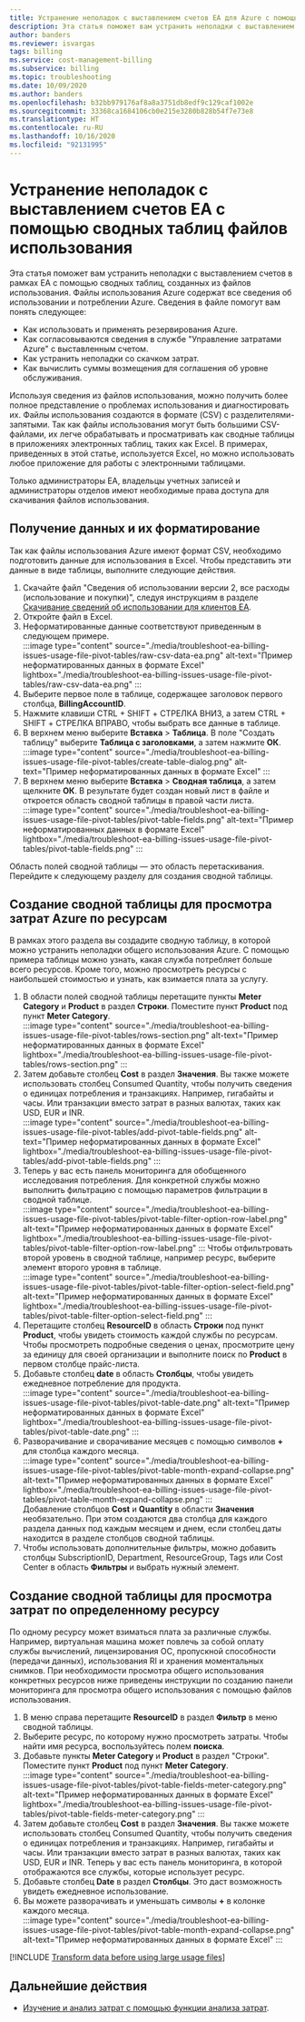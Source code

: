 ```yaml
---
title: Устранение неполадок с выставлением счетов EA для Azure с помощью сводных таблиц файлов использования
description: Эта статья поможет вам устранить неполадки с выставлением счетов в рамках Соглашения Enterprise (EA) с помощью сводных таблиц, созданных из CSV-файлов использования.
author: banders
ms.reviewer: isvargas
tags: billing
ms.service: cost-management-billing
ms.subservice: billing
ms.topic: troubleshooting
ms.date: 10/09/2020
ms.author: banders
ms.openlocfilehash: b32bb979176af8a8a3751db8edf9c129caf1002e
ms.sourcegitcommit: 33368ca1684106cb0e215e3280b828b54f7e73e8
ms.translationtype: HT
ms.contentlocale: ru-RU
ms.lasthandoff: 10/16/2020
ms.locfileid: "92131995"
---
```

# <a name="troubleshoot-ea-billing-issues-with-usage-file-pivot-tables"></a>Устранение неполадок с выставлением счетов EA с помощью сводных таблиц файлов использования

Эта статья поможет вам устранить неполадки с выставлением счетов в рамках EA с помощью сводных таблиц, созданных из файлов использования. Файлы использования Azure содержат все сведения об использовании и потреблении Azure. Сведения в файле помогут вам понять следующее:

- Как использовать и применять резервирования Azure.
- Как согласовываются сведения в службе "Управление затратами Azure" с выставленным счетом.
- Как устранить неполадки со скачком затрат.
- Как вычислить суммы возмещения для соглашения об уровне обслуживания.

Используя сведения из файлов использования, можно получить более полное представление о проблемах использования и диагностировать их. Файлы использования создаются в формате (CSV) с разделителями-запятыми. Так как файлы использования могут быть большими CSV-файлами, их легче обрабатывать и просматривать как сводные таблицы в приложениях электронных таблиц, таких как Excel. В примерах, приведенных в этой статье, используется Excel, но можно использовать любое приложение для работы с электронными таблицами.

Только администраторы EA, владельцы учетных записей и администраторы отделов имеют необходимые права доступа для скачивания файлов использования.

## <a name="get-the-data-and-format-it"></a>Получение данных и их форматирование

Так как файлы использования Azure имеют формат CSV, необходимо подготовить данные для использования в Excel. Чтобы представить эти данные в виде таблицы, выполните следующие действия.

1. Скачайте файл "Сведения об использовании версии 2, все расходы (использование и покупки)", следуя инструкциям в разделе [Скачивание сведений об использовании для клиентов EA](./download-azure-invoice-daily-usage-date.md#download-usage-for-ea-customers).
1. Откройте файл в Excel.
1. Неформатированные данные соответствуют приведенным в следующем примере.  
    :::image type="content" source="./media/troubleshoot-ea-billing-issues-usage-file-pivot-tables/raw-csv-data-ea.png" alt-text="Пример неформатированных данных в формате Excel" lightbox="./media/troubleshoot-ea-billing-issues-usage-file-pivot-tables/raw-csv-data-ea.png" :::
1. Выберите первое поле в таблице, содержащее заголовок первого столбца, **BillingAccountID**.
1. Нажмите клавиши CTRL + SHIFT + СТРЕЛКА ВНИЗ, а затем CTRL + SHIFT + СТРЕЛКА ВПРАВО, чтобы выбрать все данные в таблице.
1. В верхнем меню выберите **Вставка** > **Таблица**. В поле "Создать таблицу" выберите **Таблица с заголовками**, а затем нажмите **ОК**.  
    :::image type="content" source="./media/troubleshoot-ea-billing-issues-usage-file-pivot-tables/create-table-dialog.png" alt-text="Пример неформатированных данных в формате Excel" :::
1. В верхнем меню выберите **Вставка** > **Сводная таблица**, а затем щелкните **ОК**. В результате будет создан новый лист в файле и откроется область сводной таблицы в правой части листа.  
    :::image type="content" source="./media/troubleshoot-ea-billing-issues-usage-file-pivot-tables/pivot-table-fields.png" alt-text="Пример неформатированных данных в формате Excel" lightbox="./media/troubleshoot-ea-billing-issues-usage-file-pivot-tables/pivot-table-fields.png" :::

Область полей сводной таблицы — это область перетаскивания. Перейдите к следующему разделу для создания сводной таблицы.

## <a name="create-pivot-table-to-view-azure-costs-by-resources"></a>Создание сводной таблицы для просмотра затрат Azure по ресурсам

В рамках этого раздела вы создадите сводную таблицу, в которой можно устранить неполадки общего использования Azure. С помощью примера таблицы можно узнать, какая служба потребляет больше всего ресурсов. Кроме того, можно просмотреть ресурсы с наибольшей стоимостью и узнать, как взимается плата за услугу.

1. В области полей сводной таблицы перетащите пункты **Meter Category** и **Product** в раздел **Строки**. Поместите пункт **Product** под пункт **Meter Category**.  
    :::image type="content" source="./media/troubleshoot-ea-billing-issues-usage-file-pivot-tables/rows-section.png" alt-text="Пример неформатированных данных в формате Excel" lightbox="./media/troubleshoot-ea-billing-issues-usage-file-pivot-tables/rows-section.png" :::
1. Затем добавьте столбец **Cost** в раздел **Значения**. Вы также можете использовать столбец Consumed Quantity, чтобы получить сведения о единицах потребления и транзакциях. Например, гигабайты и часы. Или транзакции вместо затрат в разных валютах, таких как USD, EUR и INR.  
    :::image type="content" source="./media/troubleshoot-ea-billing-issues-usage-file-pivot-tables/add-pivot-table-fields.png" alt-text="Пример неформатированных данных в формате Excel" lightbox="./media/troubleshoot-ea-billing-issues-usage-file-pivot-tables/add-pivot-table-fields.png" :::
1. Теперь у вас есть панель мониторинга для обобщенного исследования потребления. Для конкретной службы можно выполнить фильтрацию с помощью параметров фильтрации в сводной таблице.  
    :::image type="content" source="./media/troubleshoot-ea-billing-issues-usage-file-pivot-tables/pivot-table-filter-option-row-label.png" alt-text="Пример неформатированных данных в формате Excel" lightbox="./media/troubleshoot-ea-billing-issues-usage-file-pivot-tables/pivot-table-filter-option-row-label.png" :::
    Чтобы отфильтровать второй уровень в сводной таблице, например ресурс, выберите элемент второго уровня в таблице.  
    :::image type="content" source="./media/troubleshoot-ea-billing-issues-usage-file-pivot-tables/pivot-table-filter-option-select-field.png" alt-text="Пример неформатированных данных в формате Excel" lightbox="./media/troubleshoot-ea-billing-issues-usage-file-pivot-tables/pivot-table-filter-option-select-field.png" :::
1. Перетащите столбец **ResourceID** в область **Строки** под пункт **Product**, чтобы увидеть стоимость каждой службы по ресурсам. Чтобы просмотреть подробные сведения о ценах, просмотрите цену за единицу для своей организации и выполните поиск по **Product** в первом столбце прайс-листа.
1. Добавьте столбец **date** в область **Столбцы**, чтобы увидеть ежедневное потребление для продукта.  
    :::image type="content" source="./media/troubleshoot-ea-billing-issues-usage-file-pivot-tables/pivot-table-date.png" alt-text="Пример неформатированных данных в формате Excel" lightbox="./media/troubleshoot-ea-billing-issues-usage-file-pivot-tables/pivot-table-date.png" :::
1. Разворачивание и сворачивание месяцев с помощью символов **+** для столбца каждого месяца.  
    :::image type="content" source="./media/troubleshoot-ea-billing-issues-usage-file-pivot-tables/pivot-table-month-expand-collapse.png" alt-text="Пример неформатированных данных в формате Excel" lightbox="./media/troubleshoot-ea-billing-issues-usage-file-pivot-tables/pivot-table-month-expand-collapse.png" :::  
    Добавление столбцов **Cost** и **Quantity** в области **Значения** необязательно. При этом создаются два столбца для каждого раздела данных под каждым месяцем и днем, если столбец даты находится в разделе столбцов сводной таблицы.
1. Чтобы использовать дополнительные фильтры, можно добавить столбцы SubscriptionID, Department, ResourceGroup, Tags или Cost Center в область **Фильтры** и выбрать нужный элемент.

## <a name="create-pivot-table-to-view-cost-for-a-specific-resource"></a>Создание сводной таблицы для просмотра затрат по определенному ресурсу

По одному ресурсу может взиматься плата за различные службы. Например, виртуальная машина может повлечь за собой оплату службы вычислений, лицензирования ОС, пропускной способности (передачи данных), использования RI и хранения моментальных снимков. При необходимости просмотра общего использования конкретных ресурсов ниже приведены инструкции по созданию панели мониторинга для просмотра общего использования с помощью файлов использования.

1. В меню справа перетащите **ResourceID** в раздел **Фильтр** в меню сводной таблицы.
1. Выберите ресурс, по которому нужно просмотреть затраты. Чтобы найти имя ресурса, воспользуйтесь полем **поиска**.
1. Добавьте пункты **Meter Category** и **Product** в раздел "Строки". Поместите пункт **Product** под пункт **Meter Category**.  
    :::image type="content" source="./media/troubleshoot-ea-billing-issues-usage-file-pivot-tables/pivot-table-fields-meter-category.png" alt-text="Пример неформатированных данных в формате Excel" lightbox="./media/troubleshoot-ea-billing-issues-usage-file-pivot-tables/pivot-table-fields-meter-category.png" :::
1. Затем добавьте столбец **Cost** в раздел **Значения**. Вы также можете использовать столбец Consumed Quantity, чтобы получить сведения о единицах потребления и транзакциях. Например, гигабайты и часы. Или транзакции вместо затрат в разных валютах, таких как USD, EUR и INR. Теперь у вас есть панель мониторинга, в которой отображаются все службы, которые использует ресурс.
1. Добавьте столбец **Date** в раздел **Столбцы**. Это даст возможность увидеть ежедневное использование.
1. Вы можете разворачивать и уменьшать символы **+** в колонке каждого месяца.  
    :::image type="content" source="./media/troubleshoot-ea-billing-issues-usage-file-pivot-tables/pivot-table-month-expand-collapse.png" alt-text="Пример неформатированных данных в формате Excel" :::

[!INCLUDE [Transform data before using large usage files](../../../includes/cost-management-billing-transform-data-before-using-large-usage-files.md)]

## <a name="next-steps"></a>Дальнейшие действия

- [Изучение и анализ затрат с помощью функции анализа затрат](../costs/quick-acm-cost-analysis.md).